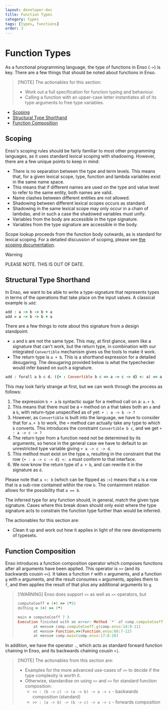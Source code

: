 ```yaml
---
layout: developer-doc
title: Function Types
category: types
tags: [types, functions]
order: 3
---
```


# Function Types

As a functional programming language, the type of functions in Enso (`->`) is
key. There are a few things that should be noted about functions in Enso.

> [!NOTE] The actionables for this section:
>
> - Work out a full specification for function typing and behaviour.
> - Calling a function with an upper-case letter instantiates all of its type
>   arguments to free type variables.

<!-- MarkdownTOC levels="2,3" autolink="true" -->

- [Scoping](#scoping)
- [Structural Type Shorthand](#structural-type-shorthand)
- [Function Composition](#function-composition)

<!-- /MarkdownTOC -->

## Scoping

Enso's scoping rules should be fairly familiar to most other programming
languages, as it uses standard lexical scoping with shadowing. However, there
are a few unique points to keep in mind:

- There is no separation between the type and term levels. This means that, for
  a given lexical scope, type, function and lambda variables exist in the same
  name space.
- This means that if different names are used on the type and value level to
  refer to the same entity, both names are valid.
- Name clashes between different entities are not allowed.
- Shadowing between different lexical scopes occurs as standard.
- Shadowing in the same lexical scope may only occur in a chain of lambdas, and
  in such a case the shadowed variables must unify.
- Variables from the body are accessible in the type signature.
- Variables from the type signature are accessible in the body.

Scope lookup proceeds from the function body outwards, as is standard for
lexical scoping. For a detailed discussion of scoping, please see
[the scoping documentation](../semantics/scoping.md).

> [!WARNING]
>
> PLEASE NOTE. THIS IS OUT OF DATE.
>
> ## Structural Type Shorthand
>
> In Enso, we want to be able to write a type-signature that represents types in
> terms of the operations that take place on the input values. A classical
> example is `add`:
>
> ```ruby
> add : a -> b -> b + a
> add = a -> b -> b + a
> ```
>
> There are a few things to note about this signature from a design standpoint:
>
> - `a` and `b` are not the same type. This may, at first glance, seem like a
>   signature that can't work, but the return type, in combination with our
>   integrated `Convertible` mechanism gives us the tools to make it work.
> - The return type is `a + b`. This is a shorthand expression for a detailed
>   desugaring. The desugaring provided below is what the typechecker would
>   infer based on such a signature.
>
> ```ruby
> add : forall a b c d. ({+ : Convertible b c => a -> c -> d} <: a) => a -> b -> d
> ```
>
> This may look fairly strange at first, but we can work through the process as
> follows:
>
> 1. The expression `b + a` is syntactic sugar for a method call on a: `a.+ b`.
> 2. This means that there must be a `+` method on a that takes both an `a` and
>    a `b`, with return-type unspecified as of yet: `+ : a -> b -> ?`
> 3. However, as `Convertible` is built into the language, we have to consider
>    that for `a.+ b` to work, the `+` method can actually take any type to
>    which `b` converts. This introduces the constraint `Convertible b c`, and
>    we get `+ : a -> c -> ?`
> 4. The return type from a function need not be determined by its arguments, so
>    hence in the general case we have to default to an unrestricted type
>    variable giving `+ a -> c -> d`.
> 5. This method must exist on the type `a`, resulting in the constraint that
>    the row `{+ : a -> c -> d} <: a` must conform to that interface.
> 6. We now know the return type of `a + b`, and can rewrite it in the signature
>    as `d`.
>
> Please note that `a <: b` (which can be flipped as `:>`) means that `a` is a
> row that is a sub-row contained within the row `b`. The containment relation
> allows for the possibility that `a == b`.
>
> The inferred type for any function should, in general, match the given type
> signature. Cases where this break down should only exist where the type
> signature acts to constrain the function type further than would be inferred.
>
> The actionables for this section are:
>
> - Clean it up and work out how it applies in light of the new developments of
>   typesets.

## Function Composition

Enso introduces a function composition operator which composes functions after
all arguments have been applied. This operator is `>>` (and its backwards cousin
`<<`). It takes a function `f` with `n` arguments, and a function `g` with `m`
arguments, and the result consumes `n` arguments, applies them to `f`, and then
applies the result of that plus any additional arguments to `g`.

> [!WARNING] Enso does support `>>` as well as `<<` operators, but
>
> ```ruby
> computeCoeff = (+) >> (*5)
> doThing = (+) >> (*)
>
> main = computeCoeff 7 3
> Execution finished with an error: Method `*` of comp.computeCoeff.f[comp.enso:11-12] a=7 b=_ could not be found.
>        at <enso> comp.computeCoeff.g(comp.enso:14:9-11)
>        at <enso> Function.>>(Function.enso:66:7-12)
>        at <enso> comp.main(comp.enso:17:8-20)
>
>
> ```

In addition, we have the operator `.`, which acts as standard forward function
chaining in Enso, and its backwards chaining cousin `<|`.

> [!NOTE] The actionables from this section are:
>
> - Examples for the more advanced use-cases of `>>` to decide if the type
>   complexity is worth it.
> - Otherwise, standardise on using `>>` and `<<` for standard function
>   composition:
>   - `<< : (b -> c) -> (a -> b) -> a -> c` - backwards composition (standard)
>   - `>> : (a -> b) -> (b -> c) -> a -> c` - forwards composition

